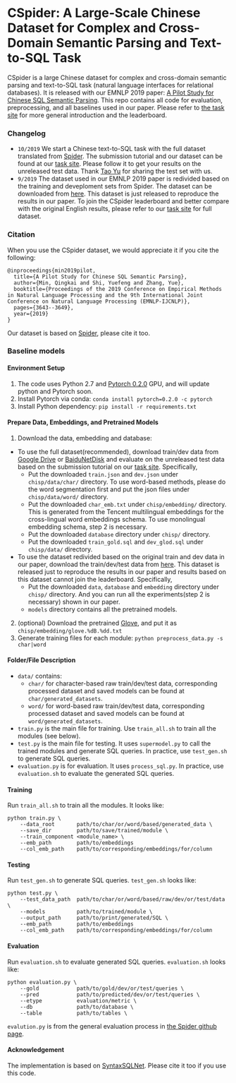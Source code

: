 # CSpider: A Large-Scale Chinese Dataset for Complex and Cross-Domain Semantic Parsing and Text-to-SQL Task

CSpider is a large Chinese dataset for complex and cross-domain semantic parsing and text-to-SQL task (natural language interfaces for relational databases). It is released with our EMNLP 2019 paper: [A Pilot Study for Chinese SQL Semantic Parsing](https://arxiv.org/abs/1909.13293). This repo contains all code for evaluation, preprocessing, and all baselines used in our paper. Please refer to [the task site](https://taolusi.github.io/CSpider-explorer/) for more general introduction and the leaderboard.

### Changelog
- `10/2019` We start a Chinese text-to-SQL task with the full dataset translated from [Spider](https://yale-lily.github.io/spider). The submission tutorial and our dataset can be found at our [task site](https://taolusi.github.io/CSpider-explorer/). Please follow it to get your results on the unreleased test data. Thank [Tao Yu](https://taoyds.github.io/) for sharing the test set with us.
- `9/2019` The dataset used in our EMNLP 2019 paper is redivided based on the training and deveploment sets from Spider. The dataset can be downloaded from [here](https://drive.google.com/drive/folders/1SVAdUQqZ2UjjcSCSxhVXRPcXxIMu1r_C?usp=sharing). This dataset is just released to reproduce the results in our paper. To join the CSpider leaderboard and better compare with the original English results, please refer to our [task site](https://taolusi.github.io/CSpider-explorer/) for full dataset.

### Citation
When you use the CSpider dataset, we would appreciate it if you cite the following:
```
@inproceedings{min2019pilot,
  title={A Pilot Study for Chinese SQL Semantic Parsing},
  author={Min, Qingkai and Shi, Yuefeng and Zhang, Yue},
  booktitle={Proceedings of the 2019 Conference on Empirical Methods in Natural Language Processing and the 9th International Joint Conference on Natural Language Processing (EMNLP-IJCNLP)},
  pages={3643--3649},
  year={2019}
}
```
Our dataset is based on [Spider](https://github.com/taoyds/spider/), please cite it too.

### Baseline models

#### Environment Setup

1. The code uses Python 2.7 and [Pytorch 0.2.0](https://pytorch.org/get-started/previous-versions/) GPU, and will update python and Pytorch soon.
2. Install Pytorch via conda: `conda install pytorch=0.2.0 -c pytorch`
3. Install Python dependency: `pip install -r requirements.txt`

#### Prepare Data, Embeddings, and Pretrained Models
1. Download the data, embedding and database:
  - To use the full dataset(recommended), download train/dev data from [Google Drive](https://drive.google.com/drive/folders/1TxCUq1ydPuBdDdHF3MkHT-8zixluQuLa?usp=sharing) or [BaiduNetDisk](https://pan.baidu.com/s/1Dxj38wRbbTOe0t3mQ3qhMg) and evaluate on the unreleased test data based on the submission tutorial on our [task site](https://taolusi.github.io/CSpider-explorer/). Specifically, 
    - Put the downloaded `train.json` and `dev.json` under `chisp/data/char/` directory. To use word-based methods, please do the word segmentation first and put the json files under `chisp/data/word/` directory.
    - Put the downloaded `char_emb.txt` under `chisp/embedding/` directory. This is generated from the Tencent multilingual embeddings for the cross-lingual word embeddings schema. To use monolingual embedding schema, step 2 is necessary.
    - Put the downloaded `database` directory under `chisp/` directory.
    - Put the downloaded `train_gold.sql` and `dev_glod.sql` under `chisp/data/` directory.
  - To use the dataset redivided based on the original train and dev data in our paper, download the train/dev/test data from [here](https://drive.google.com/drive/folders/1SVAdUQqZ2UjjcSCSxhVXRPcXxIMu1r_C?usp=sharing). This dataset is released just to reproduce the results in our paper and results based on this dataset cannot join the leaderboard. Specifically,
    - Put the downloaded `data`, `database` and `embedding` directory under `chisp/` directory. And you can run all the experiments(step 2 is necessary) shown in our paper.
    - `models` directory contains all the pretrained models.
2. (optional) Download the pretrained [Glove](https://nlp.stanford.edu/data/wordvecs/glove.42B.300d.zip), and put it as `chisp/embedding/glove.%dB.%dd.txt`
3. Generate training files for each module: `python preprocess_data.py -s char|word`

#### Folder/File Description
- ``data/`` contains:
    - ``char/`` for character-based raw train/dev/test data, corresponding processed dataset and saved models can be found at ``char/generated_datasets``. 
    - ``word/`` for word-based raw train/dev/test data, corresponding processed dataset and saved models can be found at ``word/generated_datasets``.
- ``train.py`` is the main file for training. Use ``train_all.sh`` to train all the modules (see below).
- ``test.py`` is the main file for testing. It uses ``supermodel.py`` to call the trained modules and generate SQL queries. In practice, use ``test_gen.sh`` to generate SQL queries.
- ``evaluation.py`` is for evaluation. It uses ``process_sql.py``. In practice, use ``evaluation.sh`` to evaluate the generated SQL queries.


#### Training
Run ``train_all.sh`` to train all the modules.
It looks like:
```
python train.py \
    --data_root       path/to/char/or/word/based/generated_data \
    --save_dir        path/to/save/trained/module \
    --train_component <module_name> \
    --emb_path        path/to/embeddings 
    --col_emb_path    path/to/corresponding/embeddings/for/column
```

#### Testing
Run ``test_gen.sh`` to generate SQL queries.
``test_gen.sh`` looks like:
```
python test.py \
    --test_data_path  path/to/char/or/word/based/raw/dev/or/test/data \
    --models          path/to/trained/module \
    --output_path     path/to/print/generated/SQL \
    --emb_path        path/to/embeddings 
    --col_emb_path    path/to/corresponding/embeddings/for/column
```

#### Evaluation
Run ``evaluation.sh`` to evaluate generated SQL queries.
``evaluation.sh`` looks like:
```
python evaluation.py \
    --gold            path/to/gold/dev/or/test/queries \ 
    --pred            path/to/predicted/dev/or/test/queries \
    --etype           evaluation/metric \
    --db              path/to/database \
    --table           path/to/tables \
```
``evalution.py`` is from the general evaluation process in [the Spider github page](https://github.com/taoyds/spider).

#### Acknowledgement

The implementation is based on [SyntaxSQLNet](https://github.com/taoyds/syntaxSQL). Please cite it too if you use this code.
